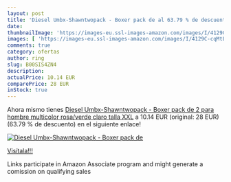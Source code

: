 ```yaml
---
layout: post
title: 'Diesel Umbx-Shawntwopack - Boxer pack de al 63.79 % de descuento'
date: 
thumbnailImage: 'https://images-eu.ssl-images-amazon.com/images/I/4129C-cqMtL._SL200_.jpg'
images: [ 'https://images-eu.ssl-images-amazon.com/images/I/4129C-cqMtL._SL200_.jpg' ]
comments: true
category: ofertas
author: ring
slug: B00SIS4ZN4
description:
actualPrice: 10.14 EUR
comparePrice: 28 EUR
inStock: true
---
```


Ahora mismo tienes [Diesel Umbx-Shawntwopack - Boxer pack de 2 para hombre  multicolor  rosa/verde claro   talla XXL](https://www.amazon.es/dp/B00SIS4ZN4/?tag=tolees-21) a 10.14 EUR (original: 28 EUR) (63.79 %  de descuento) en el siguiente enlace!

[![Diesel Umbx-Shawntwopack - Boxer pack de](https://images-eu.ssl-images-amazon.com/images/I/4129C-cqMtL._SL200_.jpg)](https://www.amazon.es/dp/B00SIS4ZN4/?tag=tolees-21)

[Visítala!!!](https://www.amazon.es/dp/B00SIS4ZN4/?tag=tolees-21)

Links participate in Amazon Associate program and might generate a comission on qualifying sales
